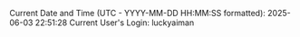 Current Date and Time (UTC - YYYY-MM-DD HH:MM:SS formatted): 2025-06-03 22:51:28
Current User's Login: luckyaiman

